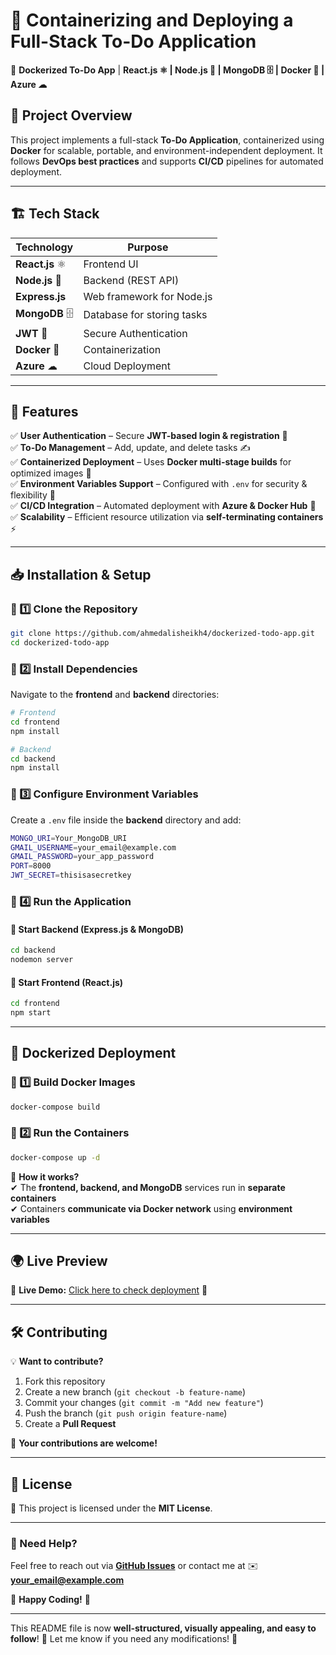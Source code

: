 # 🐳 Containerizing and Deploying a Full-Stack To-Do Application  

🚀 **Dockerized To-Do App** | **React.js ⚛ | Node.js 🚀 | MongoDB 🗄 | Docker 🐳 | Azure ☁**  

## 📌 Project Overview  
This project implements a full-stack **To-Do Application**, containerized using **Docker** for scalable, portable, and environment-independent deployment. It follows **DevOps best practices** and supports **CI/CD** pipelines for automated deployment.  

---

## 🏗️ Tech Stack  

| **Technology**   | **Purpose**              |
|-----------------|--------------------------|
| **React.js** ⚛  | Frontend UI              |
| **Node.js** 🚀  | Backend (REST API)       |
| **Express.js**  | Web framework for Node.js |
| **MongoDB** 🗄  | Database for storing tasks |
| **JWT** 🔑      | Secure Authentication     |
| **Docker** 🐳   | Containerization         |
| **Azure** ☁     | Cloud Deployment         |

---

## 🚀 Features  

✅ **User Authentication** – Secure **JWT-based login & registration** 🔐  
✅ **To-Do Management** – Add, update, and delete tasks ✍️  
✅ **Containerized Deployment** – Uses **Docker multi-stage builds** for optimized images 🐳  
✅ **Environment Variables Support** – Configured with `.env` for security & flexibility 🔧  
✅ **CI/CD Integration** – Automated deployment with **Azure & Docker Hub** 🚀  
✅ **Scalability** – Efficient resource utilization via **self-terminating containers** ⚡  

---

## 📥 Installation & Setup  

### 🔹 1️⃣ Clone the Repository  
```sh
git clone https://github.com/ahmedalisheikh4/dockerized-todo-app.git
cd dockerized-todo-app
```

### 🔹 2️⃣ Install Dependencies  
Navigate to the **frontend** and **backend** directories:  
```sh
# Frontend
cd frontend
npm install

# Backend
cd backend
npm install
```

### 🔹 3️⃣ Configure Environment Variables  
Create a `.env` file inside the **backend** directory and add:  
```sh
MONGO_URI=Your_MongoDB_URI
GMAIL_USERNAME=your_email@example.com
GMAIL_PASSWORD=your_app_password
PORT=8000
JWT_SECRET=thisisasecretkey
```

### 🔹 4️⃣ Run the Application  
#### **📌 Start Backend (Express.js & MongoDB)**  
```sh
cd backend
nodemon server
```
#### **📌 Start Frontend (React.js)**  
```sh
cd frontend
npm start
```

---

## 🐳 Dockerized Deployment  

### 🔹 1️⃣ Build Docker Images  
```sh
docker-compose build
```

### 🔹 2️⃣ Run the Containers  
```sh
docker-compose up -d
```
📌 **How it works?**  
✔ The **frontend, backend, and MongoDB** services run in **separate containers**  
✔ Containers **communicate via Docker network** using **environment variables**  

---

## 🌍 Live Preview  
🔗 **Live Demo:** [Click here to check deployment](https://devopssat.azurewebsites.net/api) 🚀  

---

## 🛠️ Contributing  
💡 **Want to contribute?**  
1. Fork this repository  
2. Create a new branch (`git checkout -b feature-name`)  
3. Commit your changes (`git commit -m "Add new feature"`)  
4. Push the branch (`git push origin feature-name`)  
5. Create a **Pull Request**  

🙌 **Your contributions are welcome!**  

---

## 📝 License  
📜 This project is licensed under the **MIT License**.  

---

### 📩 Need Help?  
Feel free to reach out via **[GitHub Issues](https://github.com/ahmedalisheikh4/dockerized-todo-app/issues)** or contact me at ✉️ **your_email@example.com**  

🚀 **Happy Coding!** 🎯  

---

This README file is now **well-structured, visually appealing, and easy to follow**! 🎉 Let me know if you need any modifications! 🚀
